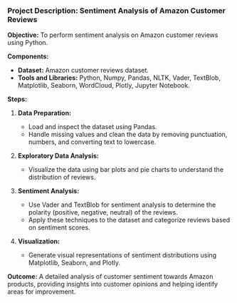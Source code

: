 ### Project Description: Sentiment Analysis of Amazon Customer Reviews

**Objective:**
To perform sentiment analysis on Amazon customer reviews using Python.

**Components:**
- **Dataset:** Amazon customer reviews dataset.
- **Tools and Libraries:** Python, Numpy, Pandas, NLTK, Vader, TextBlob, Matplotlib, Seaborn, WordCloud, Plotly, Jupyter Notebook.

**Steps:**

1. **Data Preparation:**
   - Load and inspect the dataset using Pandas.
   - Handle missing values and clean the data by removing punctuation, numbers, and converting text to lowercase.

2. **Exploratory Data Analysis:**
   - Visualize the data using bar plots and pie charts to understand the distribution of reviews.

3. **Sentiment Analysis:**
   - Use Vader and TextBlob for sentiment analysis to determine the polarity (positive, negative, neutral) of the reviews.
   - Apply these techniques to the dataset and categorize reviews based on sentiment scores.

4. **Visualization:**
   - Generate visual representations of sentiment distributions using Matplotlib, Seaborn, and Plotly.

**Outcome:**
A detailed analysis of customer sentiment towards Amazon products, providing insights into customer opinions and helping identify areas for improvement.
